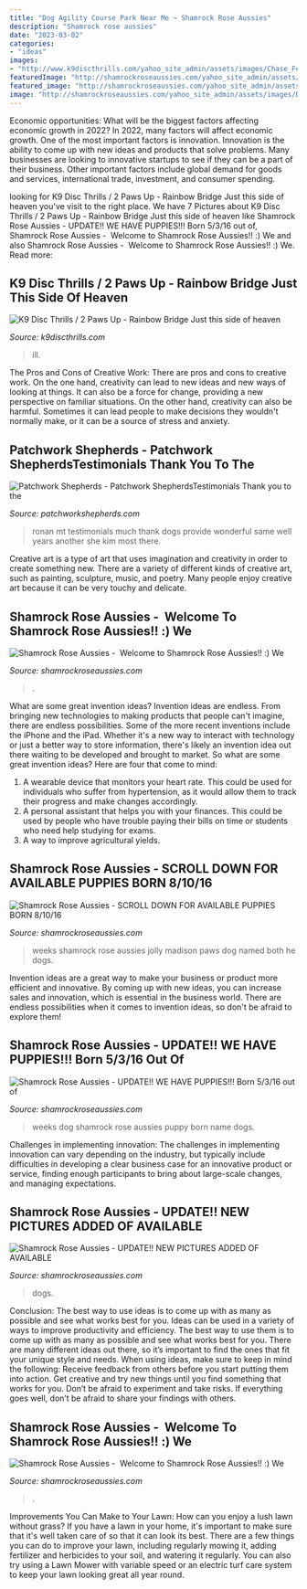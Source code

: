 ```yaml
---
title: "Dog Agility Course Park Near Me ~ Shamrock Rose Aussies"
description: "Shamrock rose aussies"
date: "2023-03-02"
categories:
- "ideas"
images:
- "http://www.k9discthrills.com/yahoo_site_admin/assets/images/Chase_Feb_1_04.57112040_std.jpg"
featuredImage: "http://shamrockroseaussies.com/yahoo_site_admin/assets/images/DSC_0110.153144204_std.JPG"
featured_image: "http://shamrockroseaussies.com/yahoo_site_admin/assets/images/DSC_0694.175183245_std.JPG"
image: "http://shamrockroseaussies.com/yahoo_site_admin/assets/images/DSC_0061.262180039_std.JPG"
---
```



Economic opportunities: What will be the biggest factors affecting economic growth in 2022?
In 2022, many factors will affect economic growth. One of the most important factors is innovation. Innovation is the ability to come up with new ideas and products that solve problems. Many businesses are looking to innovative startups to see if they can be a part of their business. Other important factors include global demand for goods and services, international trade, investment, and consumer spending.

	

		
looking for K9 Disc Thrills / 2 Paws Up - Rainbow Bridge Just this side of heaven you've visit to the right place. We have 7 Pictures about K9 Disc Thrills / 2 Paws Up - Rainbow Bridge Just this side of heaven like Shamrock Rose Aussies - UPDATE!! WE HAVE PUPPIES!!! Born 5/3/16 out of, Shamrock Rose Aussies - ﻿﻿﻿ Welcome to Shamrock Rose Aussies!! :) We and also Shamrock Rose Aussies - ﻿﻿﻿ Welcome to Shamrock Rose Aussies!! :) We. Read more:
		
    
## K9 Disc Thrills / 2 Paws Up - Rainbow Bridge Just This Side Of Heaven

<img loading=lazy src="http://www.k9discthrills.com/yahoo_site_admin/assets/images/Chase_Feb_1_04.57112040_std.jpg" onerror="this.onerror=null;this.src='https://tse3.mm.bing.net/th?id=OIP.gPIuqQbiQ4xl7JvvAi1UvwHaJ4&amp;pid=15.1';" alt="K9 Disc Thrills / 2 Paws Up - Rainbow Bridge Just this side of heaven">

_Source: k9discthrills.com_

>ill. 

	

The Pros and Cons of Creative Work:
There are pros and cons to creative work. On the one hand, creativity can lead to new ideas and new ways of looking at things. It can also be a force for change, providing a new perspective on familiar situations. On the other hand, creativity can also be harmful. Sometimes it can lead people to make decisions they wouldn't normally make, or it can be a source of stress and anxiety.

    
## Patchwork Shepherds - Patchwork ShepherdsTestimonials Thank You To The

<img loading=lazy src="http://patchworkshepherds.com/yahoo_site_admin/assets/images/kim_montana.124205632_std.jpg" onerror="this.onerror=null;this.src='https://tse4.mm.bing.net/th?id=OIP.6TjPp7oosh-yG9YNomdAmAHaFS&amp;pid=15.1';" alt="Patchwork Shepherds - Patchwork ShepherdsTestimonials Thank you to the">

_Source: patchworkshepherds.com_

>ronan mt testimonials much thank dogs provide wonderful same well years another she kim most there. 

	

Creative art is a type of art that uses imagination and creativity in order to create something new. There are a variety of different kinds of creative art, such as painting, sculpture, music, and poetry. Many people enjoy creative art because it can be very touchy and delicate.

    
## Shamrock Rose Aussies - ﻿﻿﻿ Welcome To Shamrock Rose Aussies!! :) We

<img loading=lazy src="http://shamrockroseaussies.com/yahoo_site_admin/assets/images/DSC_0061.262180039_std.JPG" onerror="this.onerror=null;this.src='https://tse4.mm.bing.net/th?id=OIP.F8ke_kyOo-K187VSgFiNLQHaFR&amp;pid=15.1';" alt="Shamrock Rose Aussies - ﻿﻿﻿ Welcome to Shamrock Rose Aussies!! :) We">

_Source: shamrockroseaussies.com_

>. 

	

What are some great invention ideas?
Invention ideas are endless. From bringing new technologies to making products that people can't imagine, there are endless possibilities. Some of the more recent inventions include the iPhone and the iPad. Whether it's a new way to interact with technology or just a better way to store information, there's likely an invention idea out there waiting to be developed and brought to market. So what are some great invention ideas? Here are four that come to mind: 
1) A wearable device that monitors your heart rate. This could be used for individuals who suffer from hypertension, as it would allow them to track their progress and make changes accordingly. 
2) A personal assistant that helps you with your finances. This could be used by people who have trouble paying their bills on time or students who need help studying for exams. 
3) A way to improve agricultural yields.

    
## Shamrock Rose Aussies - SCROLL DOWN FOR AVAILABLE PUPPIES BORN 8/10/16

<img loading=lazy src="http://shamrockroseaussies.com/yahoo_site_admin/assets/images/DSC_0776.246210318_std.JPG" onerror="this.onerror=null;this.src='https://tse1.mm.bing.net/th?id=OIP.ysjwocg2Gwb2pJenkwcvIwHaE-&amp;pid=15.1';" alt="Shamrock Rose Aussies - SCROLL DOWN FOR AVAILABLE PUPPIES BORN 8/10/16">

_Source: shamrockroseaussies.com_

>weeks shamrock rose aussies jolly madison paws dog named both he dogs. 

	

Invention ideas are a great way to make your business or product more efficient and innovative. By coming up with new ideas, you can increase sales and innovation, which is essential in the business world. There are endless possibilities when it comes to invention ideas, so don't be afraid to explore them!

    
## Shamrock Rose Aussies - UPDATE!! WE HAVE PUPPIES!!! Born 5/3/16 Out Of

<img loading=lazy src="http://shamrockroseaussies.com/yahoo_site_admin/assets/images/DSC_0694.175183245_std.JPG" onerror="this.onerror=null;this.src='https://tse4.mm.bing.net/th?id=OIP.2_LkS_kTn2kZiRlc4iTUawHaFh&amp;pid=15.1';" alt="Shamrock Rose Aussies - UPDATE!! WE HAVE PUPPIES!!! Born 5/3/16 out of">

_Source: shamrockroseaussies.com_

>weeks dog shamrock rose aussies puppy born name dogs. 

	

Challenges in implementing innovation:
The challenges in implementing innovation can vary depending on the industry, but typically include difficulties in developing a clear business case for an innovative product or service, finding enough participants to bring about large-scale changes, and managing expectations.

    
## Shamrock Rose Aussies - UPDATE!! NEW PICTURES ADDED OF AVAILABLE

<img loading=lazy src="http://shamrockroseaussies.com/yahoo_site_admin/assets/images/DSC_0110.153144204_std.JPG" onerror="this.onerror=null;this.src='https://tse1.mm.bing.net/th?id=OIP.eFFOIbAgmYPGRbm_PFpYAQHaGd&amp;pid=15.1';" alt="Shamrock Rose Aussies - UPDATE!! NEW PICTURES ADDED OF AVAILABLE">

_Source: shamrockroseaussies.com_

>dogs. 

	

Conclusion: The best way to use ideas is to come up with as many as possible and see what works best for you.
Ideas can be used in a variety of ways to improve productivity and efficiency. The best way to use them is to come up with as many as possible and see what works best for you. There are many different ideas out there, so it’s important to find the ones that fit your unique style and needs. When using ideas, make sure to keep in mind the following: Receive feedback from others before you start putting them into action. Get creative and try new things until you find something that works for you. Don’t be afraid to experiment and take risks. If everything goes well, don’t be afraid to share your findings with others.

    
## Shamrock Rose Aussies - ﻿﻿﻿ Welcome To Shamrock Rose Aussies!! :) We

<img loading=lazy src="http://shamrockroseaussies.com/yahoo_site_admin/assets/images/DSC_0289.95232924_std.jpg" onerror="this.onerror=null;this.src='https://tse4.mm.bing.net/th?id=OIP.z9znbskWlxOMTlFL4y3l4AHaF3&amp;pid=15.1';" alt="Shamrock Rose Aussies - ﻿﻿﻿ Welcome to Shamrock Rose Aussies!! :) We">

_Source: shamrockroseaussies.com_

>. 

	

Improvements You Can Make to Your Lawn: How can you enjoy a lush lawn without grass?
If you have a lawn in your home, it's important to make sure that it's well taken care of so that it can look its best. There are a few things you can do to improve your lawn, including regularly mowing it, adding fertilizer and herbicides to your soil, and watering it regularly. You can also try using a Lawn Mower with variable speed or an electric turf care system to keep your lawn looking great all year round.

